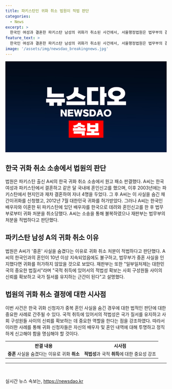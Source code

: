 ```yaml
---
title: 파키스탄인 귀화 취소 법원이 적법 판단
categories:
  - News
excerpt: >
  한국인 여성과 결혼한 파키스탄 남성의 귀화가 취소된 사건에서, 서울행정법원은 법무부의 결정을 적법하다고 판단했습니다. A씨는 한국 여성과 결혼한 뒤, 파키스탄에서 또 다른 결혼을 한 사실을 숨기고 귀화를 신청했는데, 법무부가 이를 발견하고 귀화를 취소한 것입니다. A씨는 항소했지만 재판부는 법무부의 결정을 유지하며, 국가의 법질서와 국적 취득의 적법성을 강조했습니다.
feature_text: >
  한국인 여성과 결혼한 파키스탄 남성의 귀화가 취소된 사건에서, 서울행정법원은 법무부의 결정을 적법하다고 판단했습니다. A씨는 한국 여성과 결혼한 뒤, 파키스탄에서 또 다른 결혼을 한 사실을 숨기고 귀화를 신청했는데, 법무부가 이를 발견하고 귀화를 취소한 것입니다. A씨는 항소했지만 재판부는 법무부의 결정을 유지하며, 국가의 법질서와 국적 취득의 적법성을 강조했습니다.
image: '/assets/img/newsdao_breakingnews.jpg'
---
```


<p><img src="/assets/img/newsdao_breakingnews.jpg" alt="implanttips 속보" /></p>

<h2 data-ke-size="size26">한국 귀화 취소 소송에서 법원의 판단</h2>

<p data-ke-size="size16">
법원은 파키스탄 출신 A씨의 한국 귀화 취소 소송에서 원고 패소 판결했다. A씨는 한국 여성과 파키스탄에서 결혼하고 같은 달 국내에 혼인신고를 했으며, 이후 2003년에는 파키스탄에서 현지인과 재차 결혼하여 자녀 4명을 두었다. 그 후 A씨는 이 사실을 숨긴 채 간이귀화를 신청했고, 2012년 7월 대한민국 귀화를 허가받았다. 그러나 A씨는 한국인 배우자와 이혼한 뒤 파키스탄에 있던 배우자를 한국으로 데려와 혼인신고를 한 후 법무부로부터 귀화 처분을 취소당했다. A씨는 소송을 통해 불복하였으나 재판부는 법무부의 처분을 적법하다고 판단했다.
</p>

<h2 data-ke-size="size26">파키스탄 남성 A의 귀화 취소 이유</h2>

<p data-ke-size="size16">
법원은 A씨가 '중혼' 사실을 숨겼다는 이유로 귀화 취소 처분이 적법하다고 판단했다. A씨의 한국인과의 혼인이 10년 이상 지속되었음에도 불구하고, 법무부가 중혼 사실을 인지했다면 귀화를 허가하지 않았을 것으로 보았다. 재판부는 또한 "일부일처제는 대한민국의 중요한 법질서"라며 "국적 취득에 있어서의 적법성 확보는 사회 구성원들 사이의 신뢰를 확보하고 국가 질서를 유지하는 근간이 된다"고 설명했다.
</p>

<h2 data-ke-size="size26">법원의 귀화 취소 결정에 대한 시사점</h2>

<p data-ke-size="size16">
이번 사건은 한국 귀화 신청자가 중복 혼인 사실을 숨긴 경우에 대한 법적인 판단에 대한 중요한 사례로 간주될 수 있다. 국적 취득에 있어서의 적법성은 국가 질서를 유지하고 사회 구성원들 사이의 신뢰를 확보하는 데 중요한 역할을 한다는 점을 강조하였다. 따라서 이러한 사례를 통해 귀화 신청자들은 자신의 배우자 및 혼인 내역에 대해 투명하고 정직하게 신고해야 함을 명심해야 할 것이다.
</p>

<table>
    <tr>
        <th>판결 내용</th>
        <th>시사점</th>
    </tr>
    <tr>
        <td style="text-align: center; height: 17px;"><b>중혼</b> 사실을 숨겼다는 이유로 귀화 <b>취소</b></td>
        <td style="text-align: center; height: 17px;"><b>적법성</b>과 국적 <b>취득</b>에 대한 중요성 강조</td>
    </tr>
</table>

<hr>

<p data-ke-size="size16">&nbsp;</p>
실시간 뉴스 속보는, <a href="https://newsdao.kr" rel="dofollow">https://newsdao.kr</a>


